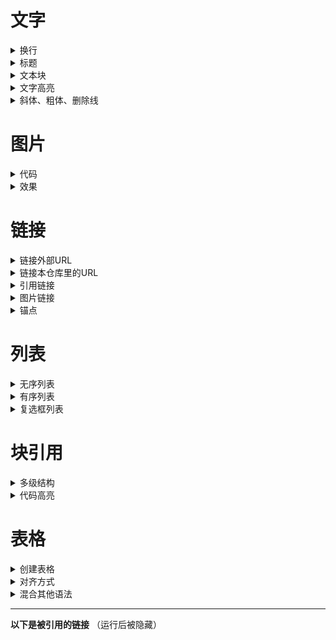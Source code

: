 # 文字
<details> <summary>换行</summary>  
  
- **代码**
  ```
      法一  
      在上一行文本后面补两个空格，这样下一行的文本就换行了

      法二
      在两行文本直接加一个空行  
      也能实现换行效果，不过这个行间距有点大

      法三<br>
      在每行后加<br>也可实现换行效果
  ```

- **效果**  
  第一行  
  第二行<br>
  第三行

  第四行

</details>

<details> <summary>标题</summary>  

- **代码**
  ```
      # 一级标题
      ## 二级标题
      ### 三级标题
      #### 四级标题
      ##### 五级标题
      ###### 六级标题
  ````
  
- **效果**
  # 一级标题
  ## 二级标题
  ### 三级标题
  #### 四级标题
  ##### 五级标题
  ###### 六级标题

</details>

<details> <summary>文本块</summary>  

  - 普通文本<br>
  
    一段普通的文本  

  - 单行文本
    ```
    在一行开头加入1个Tab或者4个空格
    ```
  - 文本块
    ```
    方法：
    使用一对各三个的反引号
    ```
</details>

<details> <summary>文字高亮</summary> 
  
- **代码**
  ```
  文字高亮功能能使行内部分文字高亮，使用一对反引号
   `学习` `编程`
  ```

- **效果**  
  `学习` `编程`

 </details>

 <details> <summary>斜体、粗体、删除线</summary>

 - **代码**
   ```
   *斜体1*
   _斜体2_
    **粗体1**
    __粗体2__
    ~~删除线~~
    ***斜粗体1***
    ___斜粗体2___
    ***~~斜粗体删除线1~~***
    ~~***斜粗体删除线2***~~
    ```
- **效果**  
  *斜体1*  
  _斜体2_  
  **粗体1**  
  __粗体2__  
  ~~删除线~~  
  ***斜粗体1***  
  ___斜粗体2___  
  ***~~斜粗体删除线1~~***  
  ~~***斜粗体删除线2***~~

   </details>

# 图片
<details><summary>代码</summary>
  
  ```
  基本格式：  
  ![alt](URL title)

  alt和title即对应HTML中的alt和title属性（都可省略）：  
  alt表示图片显示失败时的替换文本  
  title表示鼠标悬停在图片时的显示文本（注意这里要加引号）
 
  URL即图片的url地址，如果引用本仓库中的图片，直接使用相对路径就可了，
  如果引用其他github仓库中的图片要注意格式，即：仓库地址/raw/分支名/图片路径，如：
  https://github.com/guodongxiaren/ImageCache/raw/master/Logo/foryou.gif
  ```

</details>

<details><summary>效果</summary>
  
![baidu](http://www.baidu.com/img/bdlogo.gif "百度logo")  

</details>

# 链接

<details><summary>链接外部URL</summary>
  
- **代码**
  
  ```
  [他的博客](http://blog.csdn.net/guodongxiaren "悬停显示")
  ```
- **效果**  
  [他的博客](http://blog.csdn.net/guodongxiaren "悬停显示")
</details>

<details><summary>链接本仓库里的URL</summary>

- **代码**
  
  ```
  [他的简介](/example/profile.md)
  ```
- **效果**  
  [他的简介](/example/profile.md)
</details>

<details><summary>引用链接</summary>
使用引用链接能达到复用的目的，一般把全文所有的URL标识符统一放在文章末尾，这样看起来比较干净。除了干净之外，它还能达到复用的目的，比如你在多个地方想使用同一个链接，那么文内使用标识符，只在最底部给标识符定义出实际的URL链接即可，类似编程语言中的变量。
  
- **代码**
  
  ```
  [他的博客][boke]
  
  [boke]: http://blog.csdn.net/guodongxiaren（统一放在文末，运行后被隐藏）
  ```
- **效果**
  
  [他的博客][boke]
  
</details>

<details><summary>图片链接</summary>

- **代码**
  
  ```
  [![baidu-logo]](http://www.baidu.com)

  [baidu-logo]: http://www.baidu.com/img/bdlogo.gif（统一放在文末，运行后被隐藏）
  ```
- **效果**
  
  [![baidu-logo]](http://www.baidu.com)
  
</details>

<details><summary>锚点</summary>
  
每一个标题都是一个锚点

- **代码**
  
  ```
  [回到顶部](#顶部标题)	
  ```
- **效果**
  
  [回到顶部](#文字)	
  
</details>

# 列表

<details><summary>无序列表</summary>
  
- **代码**
  ```
  * 昵称：果冻虾仁
  - 别名：隔壁老王
  * 英文名：Jelly
    * 多级无序列表
  ```
- **效果**
  * 昵称：果冻虾仁
  - 别名：隔壁老王
  * 英文名：Jelly
    * 多级无序列表
</details>

<details><summary>有序列表</summary>
  
- **代码**
  ```
  1. 封装
     1. 继承
        1. 多态
  ```
- **效果**  
1. 封装
   1. 继承
      1. 多态
     
</details>

<details><summary>复选框列表</summary>

- **代码**
  ```
  - [x] 需求分析
  - [x] 系统设计
  - [x] 详细设计
  - [ ] 编码
  - [ ] 测试
  - [ ] 交付
  ```
- **效果**
  - [x] 需求分析
  - [x] 系统设计
  - [x] 详细设计
  - [ ] 编码
  - [ ] 测试
  - [ ] 交付
</details>

# 块引用  
<details><summary>多级结构</summary>
  
- **代码**
  ```
  > 数据结构
  >> 树
  >>> 二叉树
  >>>> 平衡二叉树
  >>>>> 满二叉树
  ```
- **效果**
  > 数据结构
  >> 树
  >>> 二叉树
  >>>> 平衡二叉树
  >>>>> 满二叉树
</details>

<details><summary>代码高亮</summary>
  
- **代码**    
  在三个反引号后面加上编程语言的名字，另起一行开始写代码，最后一行再加上三个反引号
  
- **效果**
  ```sql
  select *
  from t1
  ```
</details>

# 表格
<details><summary>创建表格</summary>

- **代码**
  ```
  请使用三个或多个连字符（---）创建每列的标题，并使用管道（|）分隔每列  
  | 标题一 | 标题二 |
  | ------ | ------|
  | Header | Title |
  | Paragraph | Text |
  ```
- **效果**
  | 标题一 | 标题二 |
  | ------ | ------|
  | Header | Title |
  | Paragraph | Text |
  
</details>

<details><summary>对齐方式</summary>

- **代码**  
  ```
  通过在标题行中的连字符的左侧，右侧或两侧添加冒号（:），将列中的文本对齐到左侧，右侧或中心。
  |左对齐	  |居中    |	 右对齐|
  |:---|:---:|---:|
  |col 3 is	  | some wordy text	     |$1600    |
  |col 2 is    |	centered	      |$12       |

  ```
- **效果**
  |左对齐	     |居中                   |	 右对齐         |
  |:---        |      :---:            |    ---:         |
  |col 3 is	   | some wordy text	     |$1600            |
  |col 2 is    |	centered	           |$12              |

</details>

<details><summary>混合其他语法</summary>


</details>







***
**以下是被引用的链接**  （运行后被隐藏）

[boke]: http://blog.csdn.net/guodongxiaren  

[baidu-logo]: http://www.baidu.com/img/bdlogo.gif "百度logo"


  






